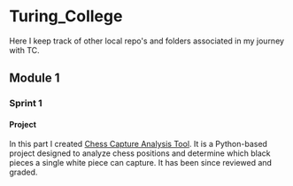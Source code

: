 # Turing_College

Here I keep track of other local repo's and folders associated in my journey with TC.

## Module 1 

### Sprint 1

#### Project
In this part I created [Chess Capture Analysis Tool](https://github.com/justsvykas/Chess_analysis_tool). It is a Python-based project designed to analyze chess positions and determine which black pieces a single white piece can capture. It has been since reviewed and graded.
